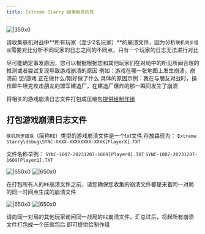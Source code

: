 ```yaml
---
title: Extreme Starry 疑难解答向导
---
```


![|350x0](image/OnGaming/1701936709882.webp)

请收集联机对战中**所有玩家（至少2名玩家）**的崩溃文件，因为分析`联机同步错误`需要对比分析不同玩家的日志之间的不同点，只有一个玩家的日志无法进行对比

尽可能确定事发原因，您可以根据根据您和其他玩家们在对局中的所见所闻合理的推测或者尝试复现导致游戏崩溃的原因
例如：游戏在哪一张地图上发生崩溃，崩溃前 您/游戏 正在做什么/刚好做了什么
具体的原因示例：我在与朋友对战时，操作犀牛坦克攻击朋友的盟军建造厂，在建造厂爆炸的那一瞬间发生了崩溃

将相关的游戏崩溃日志文件打包成压缩包[提供给制作组](../../../Support/README)

## 打包游戏崩溃日志文件

`联机同步错误`（简称`RE`）类型的游戏崩溃文件是一个txt文件,存放路径为：
`Extreme Starry\debug\SYNC-XXXX-XXXXXXXX-XXXX[PlayerX].TXT`

文件名称举例：
`SYNC-1007-20231207-1609[Player0].TXT`
`SYNC-1007-20231207-1609[Player1].TXT`

![|650x0](image/OnGaming/1701937534505.webp)
![|650x0](image/OnGaming/1701937558489.webp)

在打包所有人的`RE`崩溃文件之前，请您确保您收集的崩溃文件都是来着同一对局的同一时间点生成的崩溃文件

![|650x0](image/OnGaming/1701937840618.webp)
![|650x0](image/OnGaming/1701937823247.webp)

请向同一对局的其他玩家询问同一战局的`RE`崩溃文件，汇总过后，将起所有崩溃文件打包成一个压缩包后
即可提供给制作组
